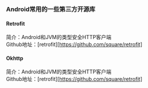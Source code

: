 ### Android常用的一些第三方开源库

#### Retrofit
简介：Android和JVM的类型安全HTTP客户端  
Github地址：[retrofit][https://github.com/square/retrofit]

#### Okhttp
简介：Android和JVM的类型安全HTTP客户端  
Github地址：[retrofit][https://github.com/square/retrofit]